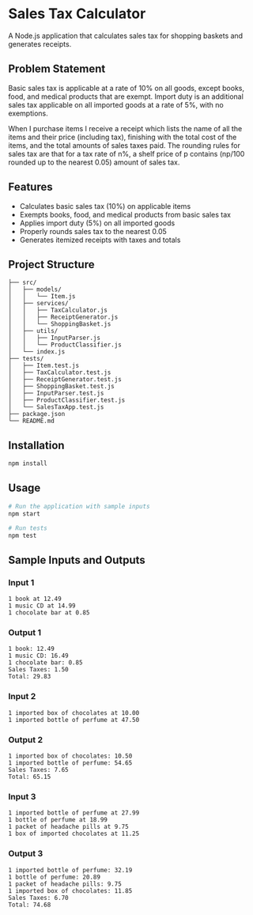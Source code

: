 # Sales Tax Calculator

A Node.js application that calculates sales tax for shopping baskets and generates receipts.

## Problem Statement

Basic sales tax is applicable at a rate of 10% on all goods, except books, food, and medical products that are exempt. Import duty is an additional sales tax applicable on all imported goods at a rate of 5%, with no exemptions.

When I purchase items I receive a receipt which lists the name of all the items and their price (including tax), finishing with the total cost of the items, and the total amounts of sales taxes paid. The rounding rules for sales tax are that for a tax rate of n%, a shelf price of p contains (np/100 rounded up to the nearest 0.05) amount of sales tax.

## Features

- Calculates basic sales tax (10%) on applicable items
- Exempts books, food, and medical products from basic sales tax
- Applies import duty (5%) on all imported goods
- Properly rounds sales tax to the nearest 0.05
- Generates itemized receipts with taxes and totals

## Project Structure

```
├── src/
│   ├── models/
│   │   └── Item.js
│   ├── services/
│   │   ├── TaxCalculator.js
│   │   ├── ReceiptGenerator.js
│   │   └── ShoppingBasket.js
│   ├── utils/
│   │   ├── InputParser.js
│   │   └── ProductClassifier.js
│   └── index.js
├── tests/
│   ├── Item.test.js
│   ├── TaxCalculator.test.js
│   ├── ReceiptGenerator.test.js
│   ├── ShoppingBasket.test.js
│   ├── InputParser.test.js
│   ├── ProductClassifier.test.js
│   └── SalesTaxApp.test.js
├── package.json
└── README.md
```

## Installation

```bash
npm install
```

## Usage

```bash
# Run the application with sample inputs
npm start

# Run tests
npm test
```

## Sample Inputs and Outputs

### Input 1
```
1 book at 12.49
1 music CD at 14.99
1 chocolate bar at 0.85
```

### Output 1
```
1 book: 12.49
1 music CD: 16.49
1 chocolate bar: 0.85
Sales Taxes: 1.50
Total: 29.83
```

### Input 2
```
1 imported box of chocolates at 10.00
1 imported bottle of perfume at 47.50
```

### Output 2
```
1 imported box of chocolates: 10.50
1 imported bottle of perfume: 54.65
Sales Taxes: 7.65
Total: 65.15
```

### Input 3
```
1 imported bottle of perfume at 27.99
1 bottle of perfume at 18.99
1 packet of headache pills at 9.75
1 box of imported chocolates at 11.25
```

### Output 3
```
1 imported bottle of perfume: 32.19
1 bottle of perfume: 20.89
1 packet of headache pills: 9.75
1 imported box of chocolates: 11.85
Sales Taxes: 6.70
Total: 74.68
```